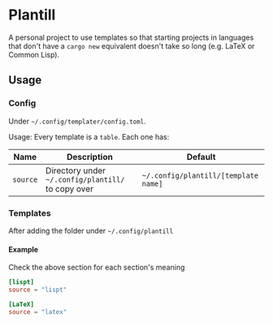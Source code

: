 # Plantill
A personal project to use templates so that starting projects in languages that don't have a `cargo new` equivalent doesn't take so long (e.g. LaTeX or Common Lisp).

## Usage

### Config
Under `~/.config/templater/config.toml`.

Usage: Every template is a `table`. Each one has:

|  Name    |  Description                                        | Default                               |
|----------|-----------------------------------------------------|---------------------------------------|
| `source` | Directory under `~/.config/plantill/` to copy over  | `~/.config/plantill/[template name]`  |

### Templates
After adding the folder under `~/.config/plantill`

#### Example
Check the above section for each section's meaning

```toml
[lispt]
source = "lispt"

[LaTeX]
source = "latex"
```
